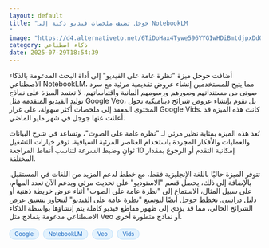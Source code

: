 ```yaml
---
layout: default
title: "جوجل تضيف ملخصات فيديو ذكية إلى NotebookLM
"
image: "https://d4.alternativeto.net/6TiDoHax4Tywe596YYGIwHDiBmtdjpxDdOiBtG2Duc0/rs:fill:1520:760:0/g:ce:0:0/YWJzOi8vZGlzdC9jb250ZW50LzE3NTM4MTU5Njc5NTEucG5n.png"
category: ذكاء اصطناعي
date: 2025-07-29T18:54:39
---
```


أضافت جوجل ميزة "نظرة عامة على الفيديو" إلى أداة البحث المدعومة بالذكاء الاصطناعي NotebookLM، مما يتيح للمستخدمين إنشاء عروض تقديمية مرئية مع سرد صوتي من مستنداتهم وصورهم ورسومهم البيانية واقتباساتهم. لا تعتمد الميزة على نماذج توليد الفيديو المتقدمة مثل Google Veo، بل تقوم بإنشاء عروض شرائح ديناميكية تحول المحتوى المعقد إلى ملخصات أكثر سهولة، على غرار Google Vids. كانت هذه الميزة قد أعلنت عنها جوجل في شهر مايو الماضي.

تُعد هذه الميزة بمثابة نظير مرئي لـ "نظرة عامة على الصوت"، وتساعد في شرح البيانات والعمليات والأفكار المجردة باستخدام العناصر المرئية السياقية. توفر خيارات التشغيل إمكانية التقدم أو الرجوع بمقدار 10 ثوانٍ وضبط السرعة لتناسب أنماط المراجعة المختلفة.

تتوفر الميزة حاليًا باللغة الإنجليزية فقط، مع خطط لدعم المزيد من اللغات في المستقبل. بالإضافة إلى ذلك، يحصل قسم "الاستوديو" على تحديث مرئي ويدعم الآن تعدد المهام، على سبيل المثال، الاستماع إلى "نظرة عامة على الصوت" أثناء عرض خريطة ذهنية أو دليل دراسي. تخطط جوجل أيضًا لتوسيع "نظرة عامة على الفيديو" لتتجاوز تنسيق عرض الشرائح الحالي، مما قد يؤدي إلى ظهور مقاطع فيديو كاملة يتم إنشاؤها بواسطة الذكاء الاصطناعي مدعومة بنماذج مثل Veo أو نماذج متطورة أخرى.

<div style="margin-top:2px; margin-bottom:2px;"><a href="https://bidjadraft.github.io/?query=Google" style="background:#e3f2fd; color:#1565c0; font-size:80%; border-radius:12px; padding:3px 10px; margin:2px 4px 2px 0; display:inline-block; border:1px solid #bbdefb; text-decoration:none;">Google</a> <a href="https://bidjadraft.github.io/?query=NotebookLM" style="background:#e3f2fd; color:#1565c0; font-size:80%; border-radius:12px; padding:3px 10px; margin:2px 4px 2px 0; display:inline-block; border:1px solid #bbdefb; text-decoration:none;">NotebookLM</a> <a href="https://bidjadraft.github.io/?query=Veo" style="background:#e3f2fd; color:#1565c0; font-size:80%; border-radius:12px; padding:3px 10px; margin:2px 4px 2px 0; display:inline-block; border:1px solid #bbdefb; text-decoration:none;">Veo</a> <a href="https://bidjadraft.github.io/?query=Vids" style="background:#e3f2fd; color:#1565c0; font-size:80%; border-radius:12px; padding:3px 10px; margin:2px 4px 2px 0; display:inline-block; border:1px solid #bbdefb; text-decoration:none;">Vids</a></div><br><br>
